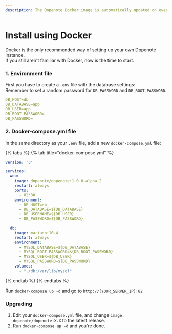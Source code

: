 ```yaml
---
description: The Dopenote Docker image is automatically updated on every release.
---
```


# Install using Docker

Docker is the only recommended way of setting up your own Dopenote instance.  
If you still aren't familiar with Docker, now is the time to start.

### 1. Environment file

First you have to create a `.env` file with the database settings:  
Remember to set a random password for `DB_PASSWORD` and `DB_ROOT_PASSWORD`.

```yaml
DB_HOST=db
DB_DATABASE=app
DB_USER=app
DB_ROOT_PASSWORD=
DB_PASSWORD=
```

### 2. Docker-compose.yml file

In the same directory as your `.env` file, add a new `docker-compose.yml` file:

{% tabs %}
{% tab title="docker-compose.yml" %}
```yaml
version: '3'

services:
  web:
    image: dopenote/dopenote:1.0.0-alpha.2
    restart: always
    ports:
      - 82:80
    environment:
      - DB_HOST=db
      - DB_DATABASE=${DB_DATABASE}
      - DB_USERNAME=${DB_USER}
      - DB_PASSWORD=${DB_PASSWORD}

  db:
    image: mariadb:10.4
    restart: always
    environment:
      - MYSQL_DATABASE=${DB_DATABASE}
      - MYSQL_ROOT_PASSWORD=${DB_ROOT_PASSWORD}
      - MYSQL_USER=${DB_USER}
      - MYSQL_PASSWORD=${DB_PASSWORD}
    volumes:
      - "./db:/var/lib/mysql"
```
{% endtab %}
{% endtabs %}

Run `docker-compose up -d` and go to `http://[YOUR_SERVER_IP]:82`

### Upgrading

1. Edit your `docker-compose.yml` file, and change `image: dopenote/dopenote:X.X` to the latest release.
2. Run `docker-compose up -d` and you're done.

